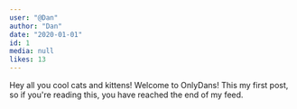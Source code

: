 ```yaml
---
user: "@Dan"
author: "Dan"
date: "2020-01-01"
id: 1
media: null
likes: 13
---
```


Hey all you cool cats and kittens! Welcome to OnlyDans! This my first post, so if you're reading this, you have reached the end of my feed.
